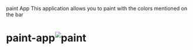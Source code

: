 paint App
This application allows you to paint with the colors mentioned on the bar

# paint-app![paint](https://user-images.githubusercontent.com/103063084/190921065-be06a906-8cb3-457b-b714-9ac383c341d6.jpeg)
